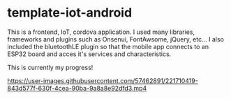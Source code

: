 # template-iot-android
This is a frontend, IoT, cordova application.
I used many libraries, frameworks and plugins such as Onsenui, FontAwsome, jQuery, etc...
I also included the bluetoothLE plugin so that the mobile app connects to an ESP32 board and acces it's services and characteristics.

This is currently my progress!

https://user-images.githubusercontent.com/57462891/221710419-843d577f-630f-4cea-90ba-9a8a8e92dfd3.mp4

